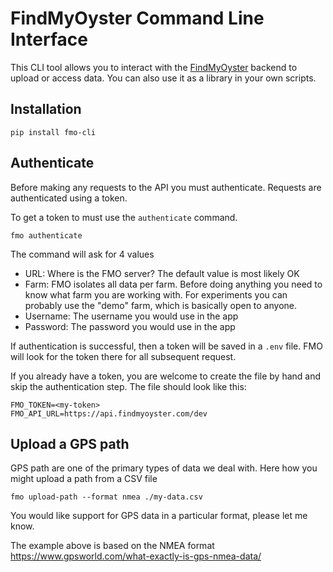 # FindMyOyster Command Line Interface

This CLI tool allows you to interact with the [FindMyOyster](https://findmyoyster.com) backend to upload or access data. You can also use it as a library in your own scripts.

## Installation

```
pip install fmo-cli
```

## Authenticate 

Before making any requests to the API you must authenticate. Requests are authenticated using a token.

To get a token to must use the `authenticate` command.

```
fmo authenticate
```
The command will ask for 4 values
- URL: Where is the FMO server? The default value is most likely OK
- Farm: FMO isolates all data per farm. Before doing anything you need to know what farm you are working with. For experiments you can probably use the "demo" farm, which is basically open to anyone.
- Username: The username you would use in the app
- Password: The password you would use in the app

If authentication is successful, then a token will be saved in a `.env` file. FMO will look for the token there for all subsequent request. 

If you already have a token, you are welcome to create the file by hand and skip the authentication step. The file should look like this:
```
FMO_TOKEN=<my-token>
FMO_API_URL=https://api.findmyoyster.com/dev
```

## Upload a GPS path

GPS path are one of the primary types of data we deal with. Here how you might upload a path from a CSV file

```
fmo upload-path --format nmea ./my-data.csv
```

You would like support for GPS data in a particular format, please let me know.

The example above is based on the NMEA format https://www.gpsworld.com/what-exactly-is-gps-nmea-data/